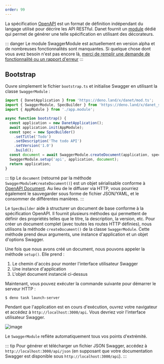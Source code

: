 ```yaml
---
order: 99
---
```


La spécification [OpenAPI](https://swagger.io/specification/) est un format de définition indépendant du langage utilisé pour décrire les API RESTful. Danet fournit un [module](https://github.com/Savory/Danet-Swagger) dédié qui permet de générer une telle spécification en utilisant des décorateurs.

::: danger
Le module SwaggerModule est actuellement en version alpha et de nombreuses fonctionnalités sont manquantes. Si quelque chose dont vous avez besoin n'est pas encore là, [merci de remplir une demande de fonctionnalité ou un rapport d'erreur](https://github.com/Savory/Danet-Swagger/issues)
:::

## Bootstrap

Ouvre simplement le fichier `bootstrap.ts` et initialise Swagger en utilisant la classe `SwaggerModule` :

```ts bootstrap.ts
import { DanetApplication } from 'https://deno.land/x/danet/mod.ts';
import { SwaggerModule, SpecBuilder } from 'https://deno.land/x/danet_swagger/mod.ts';
import { AppModule } from './app.module';

async function bootstrap() {
  const application = new DanetApplication();
  await application.init(AppModule);
  const spec = new SpecBuilder()
    .setTitle('Todo')
    .setDescription('The todo API')
    .setVersion('1.0')
    .build();
  const document = await SwaggerModule.createDocument(application, spec);
  SwaggerModule.setup('api', application, document);
  return application;
}
```

::: tip
Le `document` (retourné par la méthode `SwaggerModule#createDocument()`) est un objet sérialisable conforme à [OpenAPI Document](https://swagger.io/specification/#openapi-document). Au lieu de le diffuser via HTTP, vous pourriez également le sauvegarder sous forme de fichier JSON/YAML, et le consommer de différentes manières.
:::

Le `SpecBuilder` aide à structurer un document de base conforme à la spécification OpenAPI. Il fournit plusieurs méthodes qui permettent de définir des propriétés telles que le titre, la description, la version, etc. Pour créer un document complet (avec toutes les routes HTTP définies), nous utilisons la méthode `createDocument()` de la classe `SwaggerModule`. Cette méthode prend deux arguments, une instance d'application et un objet d'options Swagger.

Une fois que nous avons créé un document, nous pouvons appeler la méthode `setup()`. Elle prend :

1. Le chemin d'accès pour monter l'interface utilisateur Swagger
2. Une instance d'application
3. L'objet document instancié ci-dessus

Maintenant, vous pouvez exécuter la commande suivante pour démarrer le serveur HTTP :

```bash
$ deno task launch-server
```

Pendant que l'application est en cours d'exécution, ouvrez votre navigateur et accédez à `http://localhost:3000/api`. Vous devriez voir l'interface utilisateur Swagger.

![image](https://user-images.githubusercontent.com/38007824/206904215-c99be01c-7db0-4868-8cc8-63fe9046e3af.png)

Le `SwaggerModule` reflète automatiquement tous vos points d'extrémité.

::: tip
Pour générer et télécharger un fichier JSON Swagger, accédez à `http://localhost:3000/api/json` (en supposant que votre documentation Swagger est disponible sous `http://localhost:3000/api`).
:::